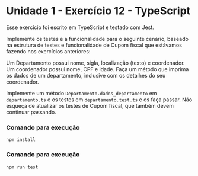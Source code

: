 # Unidade 1 - Exercício 12 - TypeScript
Esse exercício foi escrito em TypeScript e testado com Jest.

Implemente os testes e a funcionalidade para o seguinte cenário, baseado na estrutura de testes e funcionalidade de Cupom fiscal que estávamos fazendo nos exercícios anteriores:

Um Departamento possui nome, sigla, localização (texto) e coordenador. Um coordenador possui nome, CPF e idade. Faça um método que imprima os dados de um departamento, inclusive com os detalhes do seu coordenador.

Implemente um método `Departamento.dados_departamento` em `departamento.ts` e os testes em `departamento.test.ts` e os faça passar. Não esqueça de atualizar os testes de Cupom fiscal, que também devem continuar passando.

### Comando para execução
`npm install`

### Comando para execução
`npm run test`

